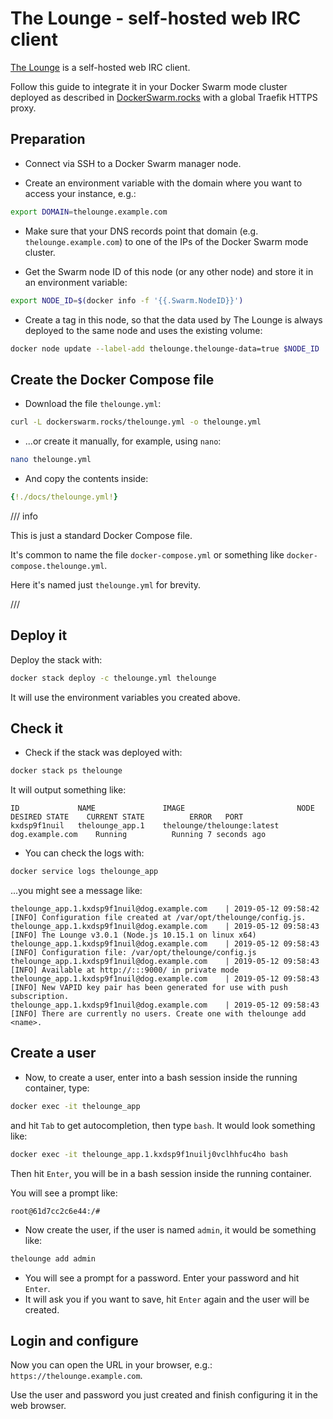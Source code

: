 # The Lounge - self-hosted web IRC client

<a href="https://thelounge.chat/" target="_blank">The Lounge</a> is a self-hosted web IRC client.

Follow this guide to integrate it in your Docker Swarm mode cluster deployed as described in <a href="https://dockerswarm.rocks" target="_blank">DockerSwarm.rocks</a> with a global Traefik HTTPS proxy.

## Preparation

* Connect via SSH to a Docker Swarm manager node.

* Create an environment variable with the domain where you want to access your instance, e.g.:

```bash
export DOMAIN=thelounge.example.com
```

* Make sure that your DNS records point that domain (e.g. `thelounge.example.com`) to one of the IPs of the Docker Swarm mode cluster.

* Get the Swarm node ID of this node (or any other node) and store it in an environment variable:

```bash
export NODE_ID=$(docker info -f '{{.Swarm.NodeID}}')
```

* Create a tag in this node, so that the data used by The Lounge is always deployed to the same node and uses the existing volume:

```bash
docker node update --label-add thelounge.thelounge-data=true $NODE_ID
```

## Create the Docker Compose file

* Download the file `thelounge.yml`:

```bash
curl -L dockerswarm.rocks/thelounge.yml -o thelounge.yml
```

* ...or create it manually, for example, using `nano`:

```bash
nano thelounge.yml
```

* And copy the contents inside:

```YAML
{!./docs/thelounge.yml!}
```

/// info

This is just a standard Docker Compose file.

It's common to name the file `docker-compose.yml` or something like `docker-compose.thelounge.yml`.

Here it's named just `thelounge.yml` for brevity.

///

## Deploy it

Deploy the stack with:

```bash
docker stack deploy -c thelounge.yml thelounge
```

It will use the environment variables you created above.

## Check it

* Check if the stack was deployed with:

```bash
docker stack ps thelounge
```

It will output something like:

```
ID             NAME               IMAGE                         NODE               DESIRED STATE    CURRENT STATE          ERROR   PORT
kxdsp9f1nuil   thelounge_app.1    thelounge/thelounge:latest    dog.example.com    Running          Running 7 seconds ago
```

* You can check the logs with:

```bash
docker service logs thelounge_app
```

...you might see a message like:

```
thelounge_app.1.kxdsp9f1nuil@dog.example.com    | 2019-05-12 09:58:42 [INFO] Configuration file created at /var/opt/thelounge/config.js.
thelounge_app.1.kxdsp9f1nuil@dog.example.com    | 2019-05-12 09:58:43 [INFO] The Lounge v3.0.1 (Node.js 10.15.1 on linux x64)
thelounge_app.1.kxdsp9f1nuil@dog.example.com    | 2019-05-12 09:58:43 [INFO] Configuration file: /var/opt/thelounge/config.js
thelounge_app.1.kxdsp9f1nuil@dog.example.com    | 2019-05-12 09:58:43 [INFO] Available at http://:::9000/ in private mode
thelounge_app.1.kxdsp9f1nuil@dog.example.com    | 2019-05-12 09:58:43 [INFO] New VAPID key pair has been generated for use with push subscription.
thelounge_app.1.kxdsp9f1nuil@dog.example.com    | 2019-05-12 09:58:43 [INFO] There are currently no users. Create one with thelounge add <name>.
```

## Create a user

* Now, to create a user, enter into a bash session inside the running container, type:

```bash
docker exec -it thelounge_app
```

and hit `Tab` to get autocompletion, then type `bash`. It would look something like:

```bash
docker exec -it thelounge_app.1.kxdsp9f1nuilj0vclhhfuc4ho bash
```

Then hit `Enter`, you will be in a bash session inside the running container.

You will see a prompt like:

```
root@61d7cc2c6e44:/#
```

* Now create the user, if the user is named `admin`, it would be something like:

```bash
thelounge add admin
```

* You will see a prompt for a password. Enter your password and hit `Enter`.
* It will ask you if you want to save, hit `Enter` again and the user will be created.

## Login and configure

Now you can open the URL in your browser, e.g.: `https://thelounge.example.com`.

Use the user and password you just created and finish configuring it in the web browser.
